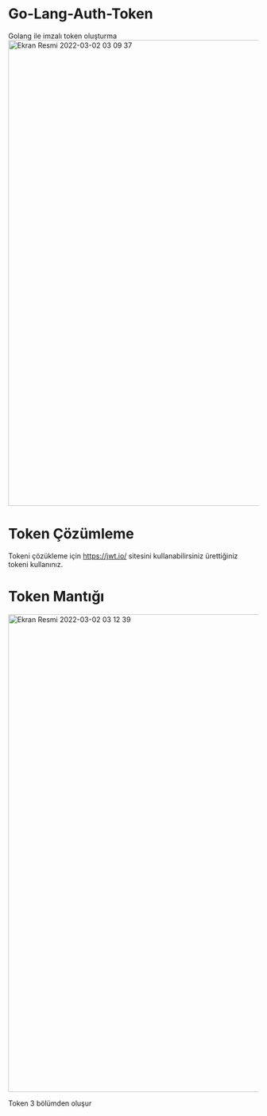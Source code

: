 # Go-Lang-Auth-Token
Golang ile imzalı token oluşturma
<img width="937" alt="Ekran Resmi 2022-03-02 03 09 37" src="https://user-images.githubusercontent.com/92402372/156269994-9b5513f3-a9e2-4023-97c9-239ceb90d568.png">

# Token Çözümleme
Tokeni çözükleme için https://jwt.io/ sitesini kullanabilirsiniz ürettiğiniz tokeni kullanınız.

# Token Mantığı
<img width="961" alt="Ekran Resmi 2022-03-02 03 12 39" src="https://user-images.githubusercontent.com/92402372/156270282-4eb39eb6-0be2-4a6b-b3a0-6c1abc2bc654.png">

Token 3 bölümden oluşur
